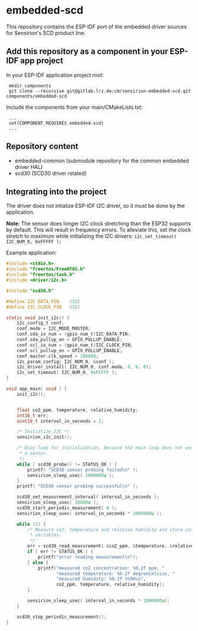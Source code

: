 # embedded-scd
This repository contains the ESP-IDF port of the embedded driver sources for Sensirion's SCD product
line.

## Add this repository as a component in your ESP-IDF app project

In your ESP-IDF application project root:

```
 mkdir components
 git clone --recursive git@gitlab.lrz.de:cm/sensirion-embedded-scd.git components/embedded-scd
```

Include the components from your main/CMakeLists.txt:

```
 ...
 set(COMPONENT_REQUIRES embedded-scd)
 ...
```

## Repository content
* embedded-common (submodule repository for the common embedded driver HAL)
* scd30 (SCD30 driver related)

## Integrating into the project

The driver does not intialize ESP-IDF I2C driver, so it must be done by the application.

**Note**: The sensor does longer I2C clock stretching than the ESP32 supports by default. This will result in frequency errors. To alleviate this, set the clock stretch to maximum while initializing the I2C drivers: `i2c_set_timeout( I2C_NUM_0, 0xFFFFF );`

Example application:

```c
#include <stdio.h>
#include "freertos/FreeRTOS.h"
#include "freertos/task.h"
#include <driver/i2c.h>

#include "scd30.h"

#define I2C_DATA_PIN    (33)
#define I2C_CLOCK_PIN   (32)

static void init_i2c() {
    i2c_config_t conf;
    conf.mode = I2C_MODE_MASTER;
    conf.sda_io_num = (gpio_num_t)I2C_DATA_PIN;
    conf.sda_pullup_en = GPIO_PULLUP_ENABLE;
    conf.scl_io_num = (gpio_num_t)I2C_CLOCK_PIN;
    conf.scl_pullup_en = GPIO_PULLUP_ENABLE;
    conf.master.clk_speed = 100000;
    i2c_param_config( I2C_NUM_0, &conf );
    i2c_driver_install( I2C_NUM_0, conf.mode, 0, 0, 0);
    i2c_set_timeout( I2C_NUM_0, 0xFFFFF );
}

void app_main( void ) {
    init_i2c();


    float co2_ppm, temperature, relative_humidity;
    int16_t err;
    uint16_t interval_in_seconds = 2;

    /* Initialize I2C */
    sensirion_i2c_init();

    /* Busy loop for initialization, because the main loop does not work without
     * a sensor.
     */
    while ( scd30_probe() != STATUS_OK ) {
        printf( "SCD30 sensor probing failed\n" );
        sensirion_sleep_usec( 1000000u );
    }
    printf( "SCD30 sensor probing successful\n" );

    scd30_set_measurement_interval( interval_in_seconds );
    sensirion_sleep_usec( 20000u );
    scd30_start_periodic_measurement( 0 );
    sensirion_sleep_usec( interval_in_seconds * 1000000u );

    while (1) {
        /* Measure co2, temperature and relative humidity and store into
         * variables.
         */
        err = scd30_read_measurement( &co2_ppm, &temperature, &relative_humidity );
        if ( err != STATUS_OK ) {
            printf("error reading measurement\n");
        } else {
            printf("measured co2 concentration: %0.2f ppm, "
                   "measured temperature: %0.2f degreeCelsius, "
                   "measured humidity: %0.2f %%RH\n",
                   co2_ppm, temperature, relative_humidity);
        }

        sensirion_sleep_usec( interval_in_seconds * 1000000u);
    }

    scd30_stop_periodic_measurement();
}
```